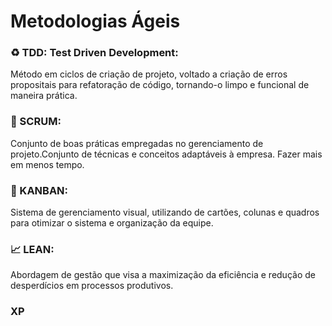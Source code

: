 # Metodologias Ágeis

### :recycle: TDD: Test Driven Development:
Método em ciclos de criação de projeto, voltado a criação de erros propositais para refatoração de código, tornando-o limpo e funcional de maneira prática.

### :calendar: SCRUM:
Conjunto de boas práticas empregadas no gerenciamento de projeto.Conjunto de técnicas e conceitos adaptáveis à empresa. Fazer mais em menos tempo.

### :bookmark_tabs: KANBAN:
Sistema de gerenciamento visual, utilizando de cartões, colunas e quadros para otimizar o sistema e organização da equipe.

### :chart_with_upwards_trend: LEAN:
Abordagem de gestão que visa a maximização da eficiência e redução de desperdícios em processos produtivos.

### XP


